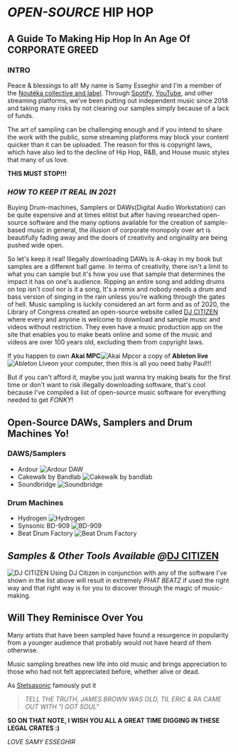 # *OPEN-SOURCE* __HIP HOP__ 
## A Guide To Making Hip Hop In An Age Of CORPORATE GREED
### INTRO
Peace & blessings to all! My name is Samy Esseghir and I'm a member of the [Noutéka collective and label](nouteka.co "Nouéteka.co"). Through [Spotify](https://open.spotify.com/artist/7EAiDXOAEasAq5u4bwnayr?si=aUJmWL1aRJSQJAo4xv7OUA&nd=1 "Noutéka Spotify page"), [YouTube](https://www.youtube.com/channel/UCrz7iesfdM-ZfXhDm_gNZ5w "Noutéka YouTube page"), and other streaming platforms, we've been putting out independent music since 2018 and taking many risks by not clearing our samples simply because of a lack of funds.

The art of sampling can be challenging enough and if you intend to share the work with the public, some streaming platforms may block your content quicker than it can be uploaded. The reason for this is copyright laws, which have also led to the decline of Hip Hop, R&B, and House music styles that many of us love.

**THIS MUST STOP!!!**

### _HOW TO KEEP IT REAL IN 2021_
Buying Drum-machines, Samplers or DAWs(Digital Audio Workstation) can be quite expensive and at times elitist but after having researched open-source software and the many options available for the creation of sample-based music in general, the illusion of corporate monopoly over art is beautifully fading away and the doors of creativity and originality are being pushed wide open.

So let's keep it real! 
Illegally downloading DAWs is A-okay in my book but samples are a different ball game. In terms of creativity, there isn't a limit to what you can sample but it's how you use that sample that determines the impact it has on one's audience. Ripping an entire song and adding drums on top isn't cool nor is it a song, It's a remix and nobody needs a drum and bass version of singing in the rain unless you're walking through the gates of hell.
Music sampling is luckily considered an art form and as of 2020, the Library of Congress created an open-source website called [DJ CITIZEN](https://citizen-dj.labs.loc.gov/) where every and anyone is welcome to download and sample music and videos without restriction. They even have a music production app on the site that enables you to make beats online and some of the music and videos are over 100 years old, excluding them from copyright laws.

If you happen to own __Akai MPC__![Akai Mpc](https://www.thempcbox.com/wp-content/sampler/3000/3000.png)or a copy of __Ableton live__ ![Ableton Live](https://ableton-production.imgix.net/og-images/live.png?w=1200&fm=jpg)on your computer, then this is all you need baby Paul!!!

But if you can't afford it, maybe you just wanna try making beats for the first time or don't want to risk illegally downloading software, that's cool because I've compiled a list of open-source music software for everything needed to get _FONKY_!

## Open-Source DAWs, Samplers and Drum Machines Yo!
### DAWS/Samplers
* Ardour ![Ardour DAW](https://ardour.org/images/retina_no_plugs2.png)
* Cakewalk by Bandlab ![Cakewalk by bandlab](https://bandlab.github.io/cakewalk/docs/FAQ/images/screenshot-cbb.png)
* Soundbridge ![Soundbridge](https://soundbridge.io/wp-content/uploads/2020/11/Preferences-1.png)

### Drum Machines
* Hydrogen ![Hydrogen](https://i.ytimg.com/vi/FJtc0M7YsnM/maxresdefault.jpg)
* Synsonic BD-909 ![BD-909](https://synsonic-instruments.com/wp-content/uploads/2017/02/BD-909-Werbebild-1024x765.png)
* Beat Drum Factory ![Beat Drum Factory](https://i.ytimg.com/vi/NZ4JJpz1BNE/maxresdefault.jpg)
## _Samples & Other Tools Available @_[DJ CITIZEN](https://citizen-dj.labs.loc.gov/)

![DJ CITIZEN](https://www.synthtopia.com/wp-content/uploads/2020/04/library-of-congress-beats.jpg)
Using DJ Citizen in conjunction with any of the software I've shown in the list above will result in extremely _PHAT BEATZ_ if used the right way and that right way is for you to discover through the magic of music-making.

## Will They Reminisce Over You
Many artists that have been sampled have found a resurgence in popularity from a younger audience that probably would not have heard of them otherwise.

Music sampling breathes new life into old music and brings appreciation to those who had not felt appreciated before, whether alive or dead.

As [Stetsasonic](https://www.youtube.com/watch?v=fqq9GGONSxY "Stetsasonic - Talkin' All That Jazz Youtube Video" ) famously put it 

> _TELL THE TRUTH, JAMES BROWN WAS OLD, TIL ERIC & RA CAME OUT WITH "I GOT SOUL"_

__SO ON THAT NOTE, I WISH YOU ALL A GREAT TIME DIGGING IN THESE LEGAL CRATES :)__

_LOVE SAMY ESSEGHIR_ 
